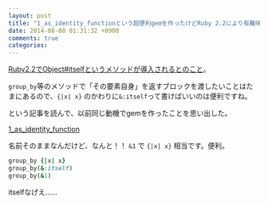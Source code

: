```yaml
---
layout: post
title: "1_as_identity_functionという超便利gemを作ったけどRuby 2.2により有難味が薄れる模様"
date: 2014-08-08 01:31:32 +0900
comments: true
categories: 
---
```


[Ruby2.2でObject#itselfというメソッドが導入されるとのこと](http://niku.name/articles/2014/08/06/Ruby2.2%E3%81%AB%E5%85%A5%E3%82%8BObject%23itself%E3%81%AE%E4%BD%BF%E3%81%84%E3%81%A9%E3%81%93%E3%82%8D)。

`group_by`等のメソッドで「その要素自身」を返すブロックを渡したいことはたまにあるので、`{|x| x}` のかわりに`&:itself`って書けばいいのは便利ですね。

という記事を読んで、以前同じ動機でgemを作ったことを思い出した。

[1_as_identity_function](https://github.com/todesking/1_as_identity_function)

名前そのままなんだけど、なんと！！ `&1` で `{|x| x}` 相当です。便利。

```ruby
group_by {|x| x}
group_by(&:itself)
group_by(&1)
```
itselfなげえ……
